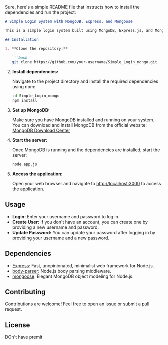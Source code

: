Sure, here's a simple README file that instructs how to install the dependencies and run the project:

```markdown
# Simple Login System with MongoDB, Express, and Mongoose

This is a simple login system built using MongoDB, Express.js, and Mongoose. It allows users to create accounts, log in, and update their passwords.

## Installation

1. **Clone the repository:**

   ```bash
   git clone https://github.com/your-username/Simple_Login_mongo.git
   ```

2. **Install dependencies:**

   Navigate to the project directory and install the required dependencies using npm:

   ```bash
   cd Simple_Login_mongo
   npm install
   ```

3. **Set up MongoDB:**

   Make sure you have MongoDB installed and running on your system. You can download and install MongoDB from the official website: [MongoDB Download Center](https://www.mongodb.com/try/download/community)

4. **Start the server:**

   Once MongoDB is running and the dependencies are installed, start the server:

   ```bash
   node app.js
   ```

5. **Access the application:**

   Open your web browser and navigate to [http://localhost:3000](http://localhost:3000) to access the application.

## Usage

- **Login:** Enter your username and password to log in.
- **Create User:** If you don't have an account, you can create one by providing a new username and password.
- **Update Password:** You can update your password after logging in by providing your username and a new password.

## Dependencies

- [Express](https://expressjs.com/): Fast, unopinionated, minimalist web framework for Node.js.
- [body-parser](https://www.npmjs.com/package/body-parser): Node.js body parsing middleware.
- [mongoose](https://mongoosejs.com/): Elegant MongoDB object modeling for Node.js.

## Contributing

Contributions are welcome! Feel free to open an issue or submit a pull request.

## License

DOn't have premit 